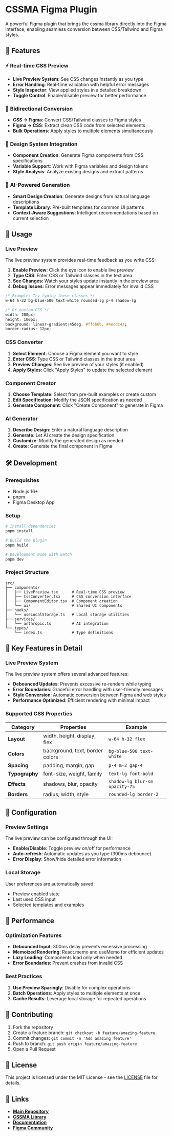 # CSSMA Figma Plugin

A powerful Figma plugin that brings the cssma library directly into the Figma interface, enabling seamless conversion between CSS/Tailwind and Figma styles.

## 🚀 Features

### ⚡ **Real-time CSS Preview**
- **Live Preview System**: See CSS changes instantly as you type
- **Error Handling**: Real-time validation with helpful error messages
- **Style Inspector**: View applied styles in a detailed breakdown
- **Toggle Control**: Enable/disable preview for better performance

### 🔄 **Bidirectional Conversion**
- **CSS → Figma**: Convert CSS/Tailwind classes to Figma styles
- **Figma → CSS**: Extract clean CSS code from selected elements
- **Bulk Operations**: Apply styles to multiple elements simultaneously

### 🎨 **Design System Integration**
- **Component Creation**: Generate Figma components from CSS specifications
- **Variable Support**: Work with Figma variables and design tokens
- **Style Analysis**: Analyze existing designs and extract patterns

### 🤖 **AI-Powered Generation**
- **Smart Design Creation**: Generate designs from natural language descriptions
- **Template Library**: Pre-built templates for common UI patterns
- **Context-Aware Suggestions**: Intelligent recommendations based on current selection

## 📖 Usage

### Live Preview

The live preview system provides real-time feedback as you write CSS:

1. **Enable Preview**: Click the eye icon to enable live preview
2. **Type CSS**: Enter CSS or Tailwind classes in the text area
3. **See Changes**: Watch your styles update instantly in the preview area
4. **Debug Issues**: Error messages appear immediately for invalid CSS

```css
/* Example: Try typing these classes */
w-64 h-32 bg-blue-500 text-white rounded-lg p-4 shadow-lg

/* Or custom CSS */
width: 200px;
height: 100px;
background: linear-gradient(45deg, #ff6b6b, #4ecdc4);
border-radius: 12px;
```

### CSS Converter

1. **Select Element**: Choose a Figma element you want to style
2. **Enter CSS**: Type CSS or Tailwind classes in the input area
3. **Preview Changes**: See live preview of your styles (if enabled)
4. **Apply Styles**: Click "Apply Styles" to update the selected element

### Component Creator

1. **Choose Template**: Select from pre-built examples or create custom
2. **Edit Specification**: Modify the JSON specification as needed
3. **Generate Component**: Click "Create Component" to generate in Figma

### AI Generator

1. **Describe Design**: Enter a natural language description
2. **Generate**: Let AI create the design specification
3. **Customize**: Modify the generated design as needed
4. **Create**: Generate the final component in Figma

## 🛠️ Development

### Prerequisites

- Node.js 16+
- pnpm
- Figma Desktop App

### Setup

```bash
# Install dependencies
pnpm install

# Build the plugin
pnpm build

# Development mode with watch
pnpm dev
```

### Project Structure

```
src/
├── components/
│   ├── LivePreview.tsx      # Real-time CSS preview
│   ├── CssConverter.tsx     # CSS conversion interface
│   ├── ComponentEditor.tsx  # Component creation
│   └── ui/                  # Shared UI components
├── hooks/
│   └── useLocalStorage.ts   # Local storage utilities
├── services/
│   └── anthropic.ts         # AI integration
└── types/
    └── index.ts             # Type definitions
```

## 🎯 Key Features in Detail

### Live Preview System

The live preview system offers several advanced features:

- **Debounced Updates**: Prevents excessive re-renders while typing
- **Error Boundaries**: Graceful error handling with user-friendly messages
- **Style Conversion**: Automatic conversion between Figma and web styles
- **Performance Optimized**: Efficient rendering with minimal impact

### Supported CSS Properties

| Category | Properties | Example |
|----------|------------|---------|
| **Layout** | width, height, display, flex | `w-64 h-32 flex` |
| **Colors** | background, text, border colors | `bg-blue-500 text-white` |
| **Spacing** | padding, margin, gap | `p-4 m-2 gap-4` |
| **Typography** | font-size, weight, family | `text-lg font-bold` |
| **Effects** | shadows, blur, opacity | `shadow-lg blur-sm opacity-75` |
| **Borders** | radius, width, style | `rounded-lg border-2` |

## 🔧 Configuration

### Preview Settings

The live preview can be configured through the UI:

- **Enable/Disable**: Toggle preview on/off for performance
- **Auto-refresh**: Automatic updates as you type (300ms debounce)
- **Error Display**: Show/hide detailed error information

### Local Storage

User preferences are automatically saved:

- Preview enabled state
- Last used CSS input
- Selected templates and examples

## 🚀 Performance

### Optimization Features

- **Debounced Input**: 300ms delay prevents excessive processing
- **Memoized Rendering**: React.memo and useMemo for efficient updates
- **Lazy Loading**: Components load only when needed
- **Error Boundaries**: Prevent crashes from invalid CSS

### Best Practices

1. **Use Preview Sparingly**: Disable for complex operations
2. **Batch Operations**: Apply styles to multiple elements at once
3. **Cache Results**: Leverage local storage for repeated operations

## 🤝 Contributing

1. Fork the repository
2. Create a feature branch: `git checkout -b feature/amazing-feature`
3. Commit changes: `git commit -m 'Add amazing feature'`
4. Push to branch: `git push origin feature/amazing-feature`
5. Open a Pull Request

## 📄 License

This project is licensed under the MIT License - see the [LICENSE](../../LICENSE) file for details.

## 🔗 Links

- **[Main Repository](../../README.md)**
- **[CSSMA Library](../../packages/cssma/README.md)**
- **[Documentation](../../docs/)**
- **[Figma Community](https://www.figma.com/community/plugin/cssma)** 